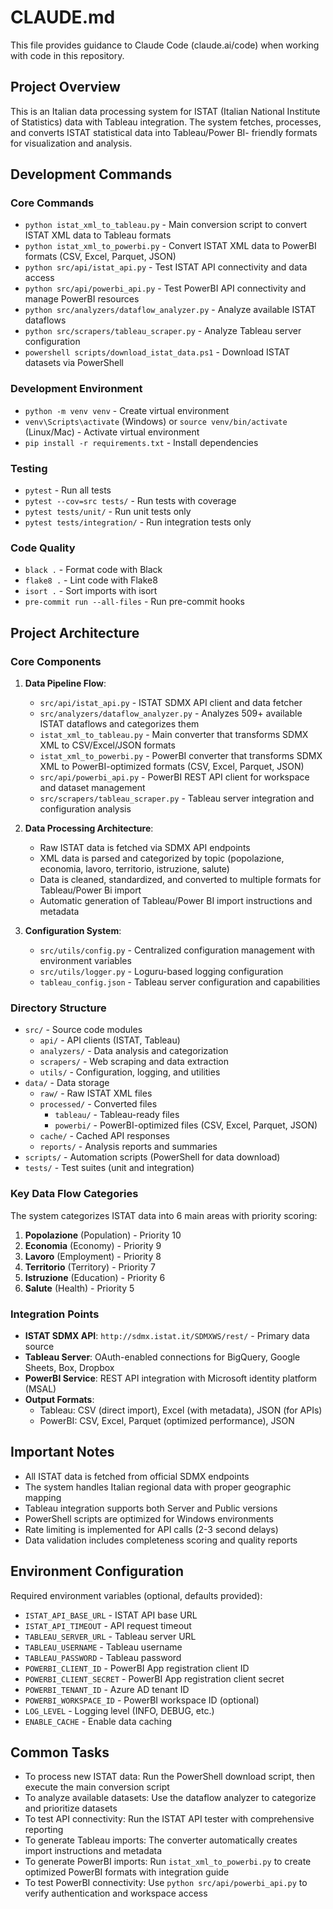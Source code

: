 # CLAUDE.md

This file provides guidance to Claude Code (claude.ai/code) when working with code in this repository.

## Project Overview

This is an Italian data processing system for ISTAT (Italian National Institute of Statistics) data with Tableau integration. The system fetches, processes, and converts ISTAT statistical data into Tableau/Power BI- friendly formats for visualization and analysis.

## Development Commands

### Core Commands
- `python istat_xml_to_tableau.py` - Main conversion script to convert ISTAT XML data to Tableau formats
- `python istat_xml_to_powerbi.py` - Convert ISTAT XML data to PowerBI formats (CSV, Excel, Parquet, JSON)
- `python src/api/istat_api.py` - Test ISTAT API connectivity and data access
- `python src/api/powerbi_api.py` - Test PowerBI API connectivity and manage PowerBI resources
- `python src/analyzers/dataflow_analyzer.py` - Analyze available ISTAT dataflows
- `python src/scrapers/tableau_scraper.py` - Analyze Tableau server configuration
- `powershell scripts/download_istat_data.ps1` - Download ISTAT datasets via PowerShell

### Development Environment
- `python -m venv venv` - Create virtual environment
- `venv\Scripts\activate` (Windows) or `source venv/bin/activate` (Linux/Mac) - Activate virtual environment
- `pip install -r requirements.txt` - Install dependencies

### Testing
- `pytest` - Run all tests
- `pytest --cov=src tests/` - Run tests with coverage
- `pytest tests/unit/` - Run unit tests only
- `pytest tests/integration/` - Run integration tests only

### Code Quality
- `black .` - Format code with Black
- `flake8 .` - Lint code with Flake8
- `isort .` - Sort imports with isort
- `pre-commit run --all-files` - Run pre-commit hooks

## Project Architecture

### Core Components

1. **Data Pipeline Flow**:
   - `src/api/istat_api.py` - ISTAT SDMX API client and data fetcher
   - `src/analyzers/dataflow_analyzer.py` - Analyzes 509+ available ISTAT dataflows and categorizes them
   - `istat_xml_to_tableau.py` - Main converter that transforms SDMX XML to CSV/Excel/JSON formats
   - `istat_xml_to_powerbi.py` - PowerBI converter that transforms SDMX XML to PowerBI-optimized formats (CSV, Excel, Parquet, JSON)
   - `src/api/powerbi_api.py` - PowerBI REST API client for workspace and dataset management
   - `src/scrapers/tableau_scraper.py` - Tableau server integration and configuration analysis

2. **Data Processing Architecture**:
   - Raw ISTAT data is fetched via SDMX API endpoints
   - XML data is parsed and categorized by topic (popolazione, economia, lavoro, territorio, istruzione, salute)
   - Data is cleaned, standardized, and converted to multiple formats for Tableau/Power Bi import
   - Automatic generation of Tableau/Power BI import instructions and metadata

3. **Configuration System**:
   - `src/utils/config.py` - Centralized configuration management with environment variables
   - `src/utils/logger.py` - Loguru-based logging configuration
   - `tableau_config.json` - Tableau server configuration and capabilities

### Directory Structure
- `src/` - Source code modules
  - `api/` - API clients (ISTAT, Tableau)
  - `analyzers/` - Data analysis and categorization
  - `scrapers/` - Web scraping and data extraction
  - `utils/` - Configuration, logging, and utilities
- `data/` - Data storage
  - `raw/` - Raw ISTAT XML files
  - `processed/` - Converted files
    - `tableau/` - Tableau-ready files
    - `powerbi/` - PowerBI-optimized files (CSV, Excel, Parquet, JSON)
  - `cache/` - Cached API responses
  - `reports/` - Analysis reports and summaries
- `scripts/` - Automation scripts (PowerShell for data download)
- `tests/` - Test suites (unit and integration)

### Key Data Flow Categories
The system categorizes ISTAT data into 6 main areas with priority scoring:
1. **Popolazione** (Population) - Priority 10
2. **Economia** (Economy) - Priority 9  
3. **Lavoro** (Employment) - Priority 8
4. **Territorio** (Territory) - Priority 7
5. **Istruzione** (Education) - Priority 6
6. **Salute** (Health) - Priority 5

### Integration Points
- **ISTAT SDMX API**: `http://sdmx.istat.it/SDMXWS/rest/` - Primary data source
- **Tableau Server**: OAuth-enabled connections for BigQuery, Google Sheets, Box, Dropbox
- **PowerBI Service**: REST API integration with Microsoft identity platform (MSAL)
- **Output Formats**: 
  - Tableau: CSV (direct import), Excel (with metadata), JSON (for APIs)
  - PowerBI: CSV, Excel, Parquet (optimized performance), JSON

## Important Notes

- All ISTAT data is fetched from official SDMX endpoints
- The system handles Italian regional data with proper geographic mapping
- Tableau integration supports both Server and Public versions
- PowerShell scripts are optimized for Windows environments
- Rate limiting is implemented for API calls (2-3 second delays)
- Data validation includes completeness scoring and quality reports

## Environment Configuration

Required environment variables (optional, defaults provided):
- `ISTAT_API_BASE_URL` - ISTAT API base URL
- `ISTAT_API_TIMEOUT` - API request timeout
- `TABLEAU_SERVER_URL` - Tableau server URL
- `TABLEAU_USERNAME` - Tableau username
- `TABLEAU_PASSWORD` - Tableau password
- `POWERBI_CLIENT_ID` - PowerBI App registration client ID
- `POWERBI_CLIENT_SECRET` - PowerBI App registration client secret
- `POWERBI_TENANT_ID` - Azure AD tenant ID
- `POWERBI_WORKSPACE_ID` - PowerBI workspace ID (optional)
- `LOG_LEVEL` - Logging level (INFO, DEBUG, etc.)
- `ENABLE_CACHE` - Enable data caching

## Common Tasks

- To process new ISTAT data: Run the PowerShell download script, then execute the main conversion script
- To analyze available datasets: Use the dataflow analyzer to categorize and prioritize datasets
- To test API connectivity: Run the ISTAT API tester with comprehensive reporting
- To generate Tableau imports: The converter automatically creates import instructions and metadata
- To generate PowerBI imports: Run `istat_xml_to_powerbi.py` to create optimized PowerBI formats with integration guide
- To test PowerBI connectivity: Use `python src/api/powerbi_api.py` to verify authentication and workspace access
